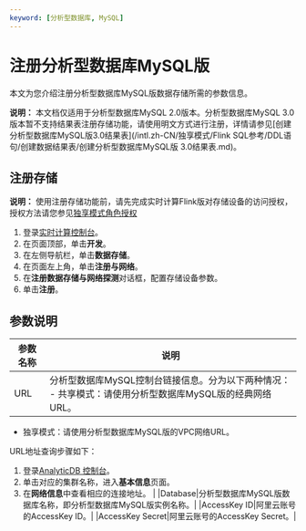 ```yaml
---
keyword: [分析型数据库, MySQL]
---
```


# 注册分析型数据库MySQL版

本文为您介绍注册分析型数据库MySQL版数据存储所需的参数信息。

**说明：** 本文档仅适用于分析型数据库MySQL 2.0版本。分析型数据库MySQL 3.0版本暂不支持结果表注册存储功能，请使用明文方式进行注册，详情请参见[创建分析型数据库MySQL版3.0结果表](/intl.zh-CN/独享模式/Flink SQL参考/DDL语句/创建数据结果表/创建分析型数据库MySQL版 3.0结果表.md)。

## 注册存储

**说明：** 使用注册存储功能前，请先完成实时计算Flink版对存储设备的访问授权，授权方法请您参见[独享模式角色授权](/intl.zh-CN/独享模式/准备工作/角色授权/独享模式角色授权.md)

1.  登录[实时计算控制台](https://stream-ap-southeast-3.console.aliyun.com)。
2.  在页面顶部，单击**开发**。
3.  在左侧导航栏，单击**数据存储**。
4.  在页面左上角，单击**注册与网络**。
5.  在**注册数据存储与网络探测**对话框，配置存储设备参数。
6.  单击**注册**。

## 参数说明

|参数名称|说明|
|----|--|
|URL|分析型数据库MySQL控制台链接信息。分为以下两种情况： -   共享模式：请使用分析型数据库MySQL版的经典网络URL。
-   独享模式：请使用分析型数据库MySQL版的VPC网络URL。

URL​地址查询步骤如下：

1.  登录[AnalyticDB 控制台](https://ads.console.aliyun.com/?spm=a2c4g.11186623.2.23.2c952b809T8asM)。
2.  单击对应的集群名称，进入**基本信息**页面。
3.  在**网络信息**中查看相应的连接地址。 |
|Database|分析型数据库MySQL版数据库名称，即分析型数据库MySQL版实例名称。|
|AccessKey ID|阿里云账号的AccessKey ID。|
|AccessKey Secret|阿里云账号的AccessKey Secret。|

